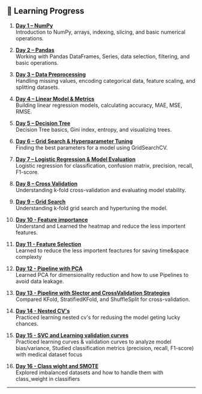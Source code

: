 ## 📅 Learning Progress

1. **[Day 1 – NumPy](notebooks/notebook_1/Day_01_Numpy.ipynb)**  
   Introduction to NumPy, arrays, indexing, slicing, and basic numerical operations.

2. **[Day 2 – Pandas](notebooks/notebook_1/Day_02_Pandas.ipynb)**  
   Working with Pandas DataFrames, Series, data selection, filtering, and basic operations.

3. **[Day 3 – Data Preprocessing](notebooks/notebook_1/Day_03_Data_Preprocessing.ipynb)**  
   Handling missing values, encoding categorical data, feature scaling, and splitting datasets.

4. **[Day 4 – Linear Model & Metrics](notebooks/notebook_1/Day_04_Linear_Model_and_Metrics.ipynb)**  
   Building linear regression models, calculating accuracy, MAE, MSE, RMSE.

5. **[Day 5 – Decision Tree](notebooks/notebook_1/Day_05_Decision_Tree.ipynb)**  
   Decision Tree basics, Gini index, entropy, and visualizing trees.

6. **[Day 6 – Grid Search & Hyperparameter Tuning](notebooks/notebook_1/Day_06_GridSearch_Hyperparameter_Tuning.ipynb)**  
   Finding the best parameters for a model using GridSearchCV.

7. **[Day 7 – Logistic Regression & Model Evaluation](notebooks/notebook_1/Day_07_Logistic_Regression_and_Model_Evaluation.ipynb)**  
   Logistic regression for classification, confusion matrix, precision, recall, F1-score.

8. **[Day 8 – Cross Validation](notebooks/notebook_1/Day_08_Cross_Validation.ipynb)**  
   Understanding k-fold cross-validation and evaluating model stability.

9. **[Day 9 – Grid Search](notebooks/notebook_1/Day_09_gridsearchcv_decisiontree.ipynb)**  
   Understanding k-fold grid search and hypertuning the model.
   
10. **[Day 10 - Feature importance](notebooks/notebook_1/Day_10_feature_importance_selection.ipynb)**  
   Understand and Learned the heatmap and reduce the less importent features.

11. **[Day 11 - Feature Selection](notebooks/notebook_1/Day_11_RF_FeatureSelection.ipynb)**  
   Learned to reduce the less importent feactures for saving time&space complexty

12. **[Day 12 - Pipeline with PCA](notebooks/notebook_1/Day_12_pipeline_with_pca.ipynb)**  
   Learned PCA for dimensionality reduction and how to use Pipelines to avoid data leakage.

13. **[Day 13 - Pipeline with Slector and CrossValidation Strategies](notebooks/notebook_1/Day_13_00_Pipeline_with_slector.ipynb)**  
     Compared KFold, StratifiedKFold, and ShuffleSplit for cross-validation.

14. **[Day 14 - Nested CV's](notebooks/notebook_1/Day_14_nested_CV_.ipynb)**  
   Practiced learning nested cv's for redusing the model geting lucky chances.

15. **[Day 15 - SVC and Learning validation curves](notebooks/notebook_1/Day_15_00_svc_and_Learning_validationcurves.ipynb)**  
   Practiced learning curves & validation curves to analyze model bias/variance,
   Studied classification metrics (precision, recall, F1-score) with medical dataset focus

16. **[Day 16 - Class wight and SMOTE](notebooks/notebook_1/Day_16_class_wight_&_SMOTE.ipynb)**  
  Explored imbalanced datasets and how to handle them with class_weight in classifiers
---
